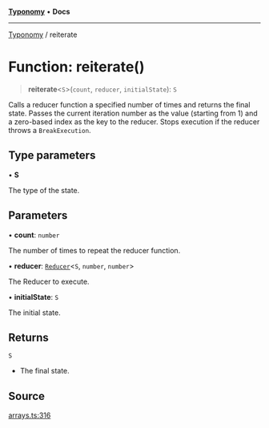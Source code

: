 [**Typonomy**](../README.md) • **Docs**

***

[Typonomy](../globals.md) / reiterate

# Function: reiterate()

> **reiterate**\<`S`\>(`count`, `reducer`, `initialState`): `S`

Calls a reducer function a specified number of times and returns the final state.
Passes the current iteration number as the value (starting from 1)
and a zero-based index as the key to the reducer.
Stops execution if the reducer throws a `BreakExecution`.

## Type parameters

• **S**

The type of the state.

## Parameters

• **count**: `number`

The number of times to repeat the reducer function.

• **reducer**: [`Reducer`](../type-aliases/Reducer.md)\<`S`, `number`, `number`\>

The Reducer to execute.

• **initialState**: `S`

The initial state.

## Returns

`S`

- The final state.

## Source

[arrays.ts:316](https://github.com/softcraft-development/typonomy/blob/862c1ddee53805e60a02ad4f6ec1cd71d6a929be/src/arrays.ts#L316)

